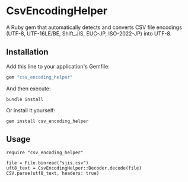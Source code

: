 # CsvEncodingHelper

A Ruby gem that automatically detects and converts CSV file encodings
(UTF-8, UTF-16LE/BE, Shift_JIS, EUC-JP, ISO-2022-JP) into UTF-8.

## Installation

Add this line to your application's Gemfile:

```ruby
gem "csv_encoding_helper"
```

And then execute:

```
bundle install
```

Or install it yourself:

```
gem install csv_encoding_helper
```

## Usage

```
require "csv_encoding_helper"

file = File.binread("sjis.csv")
uft8_text = CsvEncodingHelper::Decoder.decode(file)
CSV.parse(utf8_text, headers: true)
```
